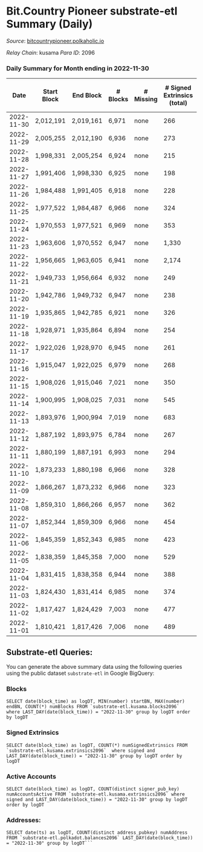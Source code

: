 # Bit.Country Pioneer substrate-etl Summary (Daily)

_Source_: [bitcountrypioneer.polkaholic.io](https://bitcountrypioneer.polkaholic.io)

*Relay Chain*: kusama
*Para ID*: 2096



### Daily Summary for Month ending in 2022-11-30


| Date | Start Block | End Block | # Blocks | # Missing | # Signed Extrinsics (total) | # Active Accounts | # Addresses with Balances | # Events | # Transfers | # XCM Transfers In | # XCM Transfers Out |
| ---- | ----------- | --------- | -------- | --------- | --------------------------- | ----------------- | ------------------------- | -------- | ----------- | ------------------ | ------------------- |
| 2022-11-30 | 2,012,191 | 2,019,161 | 6,971 | none  | 266 | 127 | 23,665 | 21,740 | 5,362 ($42,473.69) |   |   |
| 2022-11-29 | 2,005,255 | 2,012,190 | 6,936 | none  | 273 | 106 | 23,628 | 21,705 | 5,540 ($20,764.31) |   |   |
| 2022-11-28 | 1,998,331 | 2,005,254 | 6,924 | none  | 215 | 92 | 23,611 | 20,654 | 4,937 ($42,571.53) | 1 ($0.15) | 1 ($0.022) |
| 2022-11-27 | 1,991,406 | 1,998,330 | 6,925 | none  | 198 | 104 | 23,604 | 20,302 | 4,742 ($7,791.47) |   |   |
| 2022-11-26 | 1,984,488 | 1,991,405 | 6,918 | none  | 228 | 111 |  | 20,619 | 4,852 ($23,071.21) |   |   |
| 2022-11-25 | 1,977,522 | 1,984,487 | 6,966 | none  | 324 | 140 | 23,587 | 22,028 | 5,439 ($23,232.38) | 3 ($0.95) | 2 ($0.32) |
| 2022-11-24 | 1,970,553 | 1,977,521 | 6,969 | none  | 353 | 172 |  | 23,296 | 6,442 ($14,345.70) |   | 2 ($0.19) |
| 2022-11-23 | 1,963,606 | 1,970,552 | 6,947 | none  | 1,330 | 1,081 |  | 31,590 | 7,510 ($373,772) |   |   |
| 2022-11-22 | 1,956,665 | 1,963,605 | 6,941 | none  | 2,174 | 1,189 |  | 38,069 | 7,580 ($94,055.82) | 1 ($0.12) |   |
| 2022-11-21 | 1,949,733 | 1,956,664 | 6,932 | none  | 249 | 106 |  | 21,617 | 5,466 ($19,668.44) |   |   |
| 2022-11-20 | 1,942,786 | 1,949,732 | 6,947 | none  | 238 | 115 |  | 21,192 | 5,231 ($8,177.50) |   |   |
| 2022-11-19 | 1,935,865 | 1,942,785 | 6,921 | none  | 326 | 135 |  | 21,570 | 5,125 ($28,713.60) | 1 ($0.28) | 1 ($0.053) |
| 2022-11-18 | 1,928,971 | 1,935,864 | 6,894 | none  | 254 | 128 |  | 21,124 | 4,928 ($6,831.61) |   | 1 ($0.047) |
| 2022-11-17 | 1,922,026 | 1,928,970 | 6,945 | none  | 261 | 105 |  | 21,539 | 5,253 ($10,687.92) | 2 ($0.26) | 1 ($0.053) |
| 2022-11-16 | 1,915,047 | 1,922,025 | 6,979 | none  | 268 | 97 |  | 22,277 | 5,799 ($12,032.82) | 1 ($0.25) |   |
| 2022-11-15 | 1,908,026 | 1,915,046 | 7,021 | none  | 350 | 149 |  | 22,964 | 6,002 ($13,932.02) |   |   |
| 2022-11-14 | 1,900,995 | 1,908,025 | 7,031 | none  | 545 | 181 |  | 25,272 | 6,683 ($156,208) | 1 ($0.14) |   |
| 2022-11-13 | 1,893,976 | 1,900,994 | 7,019 | none  | 683 | 367 |  | 25,944 | 6,790 ($1,791,714) |   |   |
| 2022-11-12 | 1,887,192 | 1,893,975 | 6,784 | none  | 267 | 116 |  | 21,504 | 5,682 ($222,533) |   |   |
| 2022-11-11 | 1,880,199 | 1,887,191 | 6,993 | none  | 294 | 115 |  | 21,800 | 5,345 ($432,298) |   |   |
| 2022-11-10 | 1,873,233 | 1,880,198 | 6,966 | none  | 328 | 120 |  | 22,424 | 5,723 ($10,276.32) | 1 ($0.15) | 1 ($0.15) |
| 2022-11-09 | 1,866,267 | 1,873,232 | 6,966 | none  | 323 | 127 |  | 22,410 | 5,766 ($49,930.88) |   |   |
| 2022-11-08 | 1,859,310 | 1,866,266 | 6,957 | none  | 362 | 160 |  | 23,189 | 5,901 ($25,157.36) | 1 ($0.16) | 1 ($0.30) |
| 2022-11-07 | 1,852,344 | 1,859,309 | 6,966 | none  | 454 | 191 |  | 24,420 | 6,432 ($33,091.38) |   | 2 ($0.062) |
| 2022-11-06 | 1,845,359 | 1,852,343 | 6,985 | none  | 423 | 176 |  | 23,845 | 6,420 ($10,706.82) |   |   |
| 2022-11-05 | 1,838,359 | 1,845,358 | 7,000 | none  | 529 | 220 |  | 25,312 | 6,739 ($52,066.35) |   |   |
| 2022-11-04 | 1,831,415 | 1,838,358 | 6,944 | none  | 388 | 138 |  | 23,403 | 6,030 ($34,557.35) | 1 ($1.67) | 2 ($1.17) |
| 2022-11-03 | 1,824,430 | 1,831,414 | 6,985 | none  | 374 | 171 |  | 23,486 | 6,366 ($48,837.95) |   | 1 ($0.19) |
| 2022-11-02 | 1,817,427 | 1,824,429 | 7,003 | none  | 477 | 173 |  | 25,284 | 6,816 ($35,040.95) | 2 ($1.27) | 2 ($0.54) |
| 2022-11-01 | 1,810,421 | 1,817,426 | 7,006 | none  | 489 | 199 |  | 25,313 | 6,657 ($64,974.01) |   |   |

## Substrate-etl Queries:
You can generate the above summary data using the following queries using the public dataset `substrate-etl` in Google BigQuery:


### Blocks
```
SELECT date(block_time) as logDT, MIN(number) startBN, MAX(number) endBN, COUNT(*) numBlocks FROM `substrate-etl.kusama.blocks2096`  where LAST_DAY(date(block_time)) = "2022-11-30" group by logDT order by logDT
```


### Signed Extrinsics
```
SELECT date(block_time) as logDT, COUNT(*) numSignedExtrinsics FROM `substrate-etl.kusama.extrinsics2096`  where signed and LAST_DAY(date(block_time)) = "2022-11-30" group by logDT order by logDT
```


### Active Accounts
```
SELECT date(block_time) as logDT, COUNT(distinct signer_pub_key) numAccountsActive FROM `substrate-etl.kusama.extrinsics2096` where signed and LAST_DAY(date(block_time)) = "2022-11-30" group by logDT order by logDT
```


### Addresses:
```
SELECT date(ts) as logDT, COUNT(distinct address_pubkey) numAddress FROM `substrate-etl.polkadot.balances2096` LAST_DAY(date(block_time)) = "2022-11-30" group by logDT```

